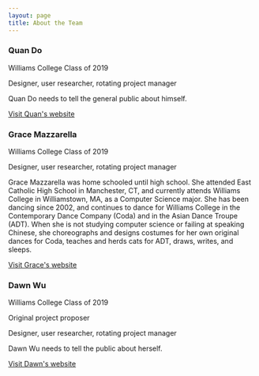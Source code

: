 ```yaml
---
layout: page
title: About the Team
---
```


### Quan Do

Williams College Class of 2019

Designer, user researcher, rotating project manager

Quan Do needs to tell the general public about himself.

[Visit Quan's website](https://dhmquan.github.io/)

### Grace Mazzarella

Williams College Class of 2019

Designer, user researcher, rotating project manager

Grace Mazzarella was home schooled until high school. She attended East Catholic High School in Manchester, CT, and currently attends Williams College in Williamstown, MA, as a Computer Science major. She has been dancing since 2002, and continues to dance for Williams College in the Contemporary Dance Company (Coda) and in the Asian Dance Troupe (ADT). When she is not studying computer science or failing at speaking Chinese, she choreographs and designs costumes for her own original dances for Coda, teaches and herds cats for ADT, draws, writes, and sleeps.

[Visit Grace's website](https://i-am-a-turtle.github.io/)

### Dawn Wu

Williams College Class of 2019

Original project proposer

Designer, user researcher, rotating project manager

Dawn Wu needs to tell the public about herself.

[Visit Dawn's website](https://mang-bro.github.io/)
